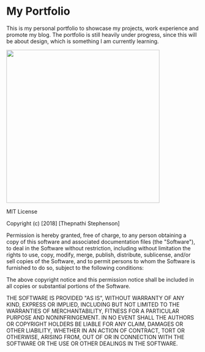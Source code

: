 # My Portfolio

This is my personal portfolio to showcase my projects, work experience and promote my blog.
The portfolio is still heavily under progress, since this will be about design, which is something I am currently learning.

<img src="https://octodex.github.com/images/yaktocat.png" width="400" height="400" />


MIT License

Copyright (c) [2018] [Thepnathi Stephenson]

Permission is hereby granted, free of charge, to any person obtaining a copy of this software and associated documentation files (the "Software"), to deal in the Software without restriction, including without limitation the rights to use, copy, modify, merge, publish, distribute, sublicense, and/or sell copies of the Software, and to permit persons to whom the Software is furnished to do so, subject to the following conditions:

The above copyright notice and this permission notice shall be included in all copies or substantial portions of the Software.

THE SOFTWARE IS PROVIDED "AS IS", WITHOUT WARRANTY OF ANY KIND, EXPRESS OR IMPLIED, INCLUDING BUT NOT LIMITED TO THE WARRANTIES OF MERCHANTABILITY, FITNESS FOR A PARTICULAR PURPOSE AND NONINFRINGEMENT. IN NO EVENT SHALL THE AUTHORS OR COPYRIGHT HOLDERS BE LIABLE FOR ANY CLAIM, DAMAGES OR OTHER LIABILITY, WHETHER IN AN ACTION OF CONTRACT, TORT OR OTHERWISE, ARISING FROM, OUT OF OR IN CONNECTION WITH THE SOFTWARE OR THE USE OR OTHER DEALINGS IN THE SOFTWARE.
